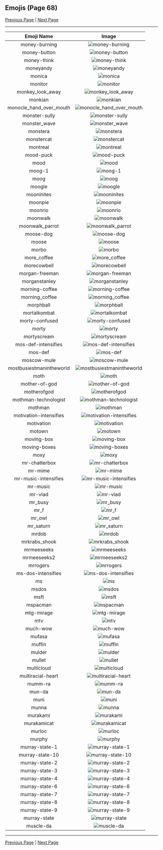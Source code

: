 
## Emojis (Page 68)

[Previous Page](/docs/hc/page-m-0067.md)
  | [Next Page](/docs/hc/page-m-0069.md)

<hr />

|Emoji Name|Image|
| :-: | :-: |
|money-burning| ![money-burning](/emojis/hc/money-burning.gif)|
|money-button| ![money-button](/emojis/hc/money-button.gif)|
|money-think| ![money-think](/emojis/hc/money-think.png)|
|moneyandy| ![moneyandy](/emojis/hc/moneyandy.png)|
|monica| ![monica](/emojis/hc/monica.png)|
|monitor| ![monitor](/emojis/hc/monitor.png)|
|monkey_look_away| ![monkey_look_away](/emojis/hc/monkey_look_away.png)|
|monkian| ![monkian](/emojis/hc/monkian.png)|
|monocle_hand_over_mouth| ![monocle_hand_over_mouth](/emojis/hc/monocle_hand_over_mouth.png)|
|monster-sully| ![monster-sully](/emojis/hc/monster-sully.png)|
|monster_wave| ![monster_wave](/emojis/hc/monster_wave.png)|
|monstera| ![monstera](/emojis/hc/monstera.png)|
|monstercat| ![monstercat](/emojis/hc/monstercat.png)|
|montreal| ![montreal](/emojis/hc/montreal.jpg)|
|mood-puck| ![mood-puck](/emojis/hc/mood-puck.png)|
|mood| ![mood](/emojis/hc/mood.png)|
|moog-1| ![moog-1](/emojis/hc/moog-1.png)|
|moog| ![moog](/emojis/hc/moog.jpg)|
|moogle| ![moogle](/emojis/hc/moogle.gif)|
|mooninites| ![mooninites](/emojis/hc/mooninites.png)|
|moonpie| ![moonpie](/emojis/hc/moonpie.png)|
|moonrio| ![moonrio](/emojis/hc/moonrio.gif)|
|moonwalk| ![moonwalk](/emojis/hc/moonwalk.gif)|
|moonwalk_parrot| ![moonwalk_parrot](/emojis/hc/moonwalk_parrot.gif)|
|moose-dog| ![moose-dog](/emojis/hc/moose-dog.png)|
|moose| ![moose](/emojis/hc/moose.png)|
|morbo| ![morbo](/emojis/hc/morbo.png)|
|more_coffee| ![more_coffee](/emojis/hc/more_coffee.png)|
|morecowbell| ![morecowbell](/emojis/hc/morecowbell.jpg)|
|morgan-freeman| ![morgan-freeman](/emojis/hc/morgan-freeman.jpg)|
|morganstanley| ![morganstanley](/emojis/hc/morganstanley.jpg)|
|morning-coffee| ![morning-coffee](/emojis/hc/morning-coffee.png)|
|morning_coffee| ![morning_coffee](/emojis/hc/morning_coffee.png)|
|morphball| ![morphball](/emojis/hc/morphball.gif)|
|mortalkombat| ![mortalkombat](/emojis/hc/mortalkombat.png)|
|morty-confused| ![morty-confused](/emojis/hc/morty-confused.png)|
|morty| ![morty](/emojis/hc/morty.png)|
|mortyscream| ![mortyscream](/emojis/hc/mortyscream.png)|
|mos-def-intensifies| ![mos-def-intensifies](/emojis/hc/mos-def-intensifies.gif)|
|mos-def| ![mos-def](/emojis/hc/mos-def.png)|
|moscow-mule| ![moscow-mule](/emojis/hc/moscow-mule.png)|
|mostbusiestmanintheworld| ![mostbusiestmanintheworld](/emojis/hc/mostbusiestmanintheworld.jpg)|
|moth| ![moth](/emojis/hc/moth.png)|
|mother-of-god| ![mother-of-god](/emojis/hc/mother-of-god.gif)|
|motherofgod| ![motherofgod](/emojis/hc/motherofgod.gif)|
|mothman-technologist| ![mothman-technologist](/emojis/hc/mothman-technologist.png)|
|mothman| ![mothman](/emojis/hc/mothman.png)|
|motivation-intensifies| ![motivation-intensifies](/emojis/hc/motivation-intensifies.gif)|
|motivation| ![motivation](/emojis/hc/motivation.jpg)|
|motown| ![motown](/emojis/hc/motown.png)|
|moving-box| ![moving-box](/emojis/hc/moving-box.jpg)|
|moving-boxes| ![moving-boxes](/emojis/hc/moving-boxes.jpg)|
|moxy| ![moxy](/emojis/hc/moxy.png)|
|mr-chatterbox| ![mr-chatterbox](/emojis/hc/mr-chatterbox.png)|
|mr-mime| ![mr-mime](/emojis/hc/mr-mime.png)|
|mr-music-intensifies| ![mr-music-intensifies](/emojis/hc/mr-music-intensifies.gif)|
|mr-music| ![mr-music](/emojis/hc/mr-music.png)|
|mr-vlad| ![mr-vlad](/emojis/hc/mr-vlad.png)|
|mr_busy| ![mr_busy](/emojis/hc/mr_busy.gif)|
|mr_f| ![mr_f](/emojis/hc/mr_f.png)|
|mr_owl| ![mr_owl](/emojis/hc/mr_owl.png)|
|mr_saturn| ![mr_saturn](/emojis/hc/mr_saturn.gif)|
|mrdob| ![mrdob](/emojis/hc/mrdob.jpg)|
|mrkrabs_shook| ![mrkrabs_shook](/emojis/hc/mrkrabs_shook.gif)|
|mrmeeseeks| ![mrmeeseeks](/emojis/hc/mrmeeseeks.gif)|
|mrmeeseeks2| ![mrmeeseeks2](/emojis/hc/mrmeeseeks2.jpg)|
|mrrogers| ![mrrogers](/emojis/hc/mrrogers.png)|
|ms-dos-intensifies| ![ms-dos-intensifies](/emojis/hc/ms-dos-intensifies.gif)|
|ms| ![ms](/emojis/hc/ms.gif)|
|msdos| ![msdos](/emojis/hc/msdos.png)|
|msft| ![msft](/emojis/hc/msft.png)|
|mspacman| ![mspacman](/emojis/hc/mspacman.png)|
|mtg-mirage| ![mtg-mirage](/emojis/hc/mtg-mirage.png)|
|mtv| ![mtv](/emojis/hc/mtv.png)|
|much-wow| ![much-wow](/emojis/hc/much-wow.gif)|
|mufasa| ![mufasa](/emojis/hc/mufasa.gif)|
|muffin| ![muffin](/emojis/hc/muffin.png)|
|mulder| ![mulder](/emojis/hc/mulder.jpg)|
|mullet| ![mullet](/emojis/hc/mullet.png)|
|multicloud| ![multicloud](/emojis/hc/multicloud.png)|
|multiracial-heart| ![multiracial-heart](/emojis/hc/multiracial-heart.png)|
|mumm-ra| ![mumm-ra](/emojis/hc/mumm-ra.png)|
|mun-da| ![mun-da](/emojis/hc/mun-da.png)|
|muni| ![muni](/emojis/hc/muni.png)|
|munna| ![munna](/emojis/hc/munna.png)|
|murakami| ![murakami](/emojis/hc/murakami.png)|
|murakamicat| ![murakamicat](/emojis/hc/murakamicat.png)|
|murloc| ![murloc](/emojis/hc/murloc.png)|
|murphy| ![murphy](/emojis/hc/murphy.jpg)|
|murray-state-1| ![murray-state-1](/emojis/hc/murray-state-1.png)|
|murray-state-10| ![murray-state-10](/emojis/hc/murray-state-10.png)|
|murray-state-2| ![murray-state-2](/emojis/hc/murray-state-2.png)|
|murray-state-3| ![murray-state-3](/emojis/hc/murray-state-3.png)|
|murray-state-4| ![murray-state-4](/emojis/hc/murray-state-4.png)|
|murray-state-6| ![murray-state-6](/emojis/hc/murray-state-6.png)|
|murray-state-7| ![murray-state-7](/emojis/hc/murray-state-7.png)|
|murray-state-8| ![murray-state-8](/emojis/hc/murray-state-8.png)|
|murray-state-9| ![murray-state-9](/emojis/hc/murray-state-9.png)|
|murray-state| ![murray-state](/emojis/hc/murray-state.png)|
|muscle-da| ![muscle-da](/emojis/hc/muscle-da.png)|

<hr/>

[Previous Page](/docs/hc/page-m-0067.md)
  | [Next Page](/docs/hc/page-m-0069.md)
